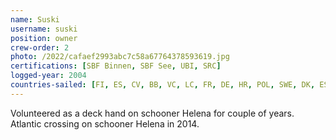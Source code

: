 ```yaml
---
name: Suski
username: suski
position: owner
crew-order: 2
photo: /2022/cafaef2993abc7c58a67764378593619.jpg
certifications: [SBF Binnen, SBF See, UBI, SRC]
logged-year: 2004
countries-sailed: [FI, ES, CV, BB, VC, LC, FR, DE, HR, POL, SWE, DK, EST ]
---
```

Volunteered as a deck hand on schooner Helena for couple of years.
Atlantic crossing on schooner Helena in 2014.


